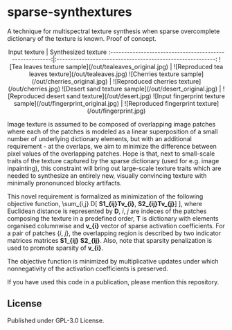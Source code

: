 # sparse-synthextures
A technique for multispectral texture synthesis when sparse overcomplete dictionary of the texture is known. Proof of concept.

<center>
Input texture | Synthesized texture
:-------------------------------------------------------:|:---------------------------------------------------------:
![Tea leaves texture sample](/out/tealeaves_original.jpg)  |  ![Reproduced tea leaves texture](/out/tealeaves.jpg)
![Cherries texture sample](/out/cherries_original.jpg)  |  ![Reproduced cherries texture](/out/cherries.jpg)
![Desert sand texture sample](/out/desert_original.jpg)  |  ![Reproduced desert sand texture](/out/desert.jpg)
![Input fingerprint texture sample](/out/fingerprint_original.jpg)  |  ![Reproduced fingerprint texture](/out/fingerprint.jpg)
</center>

Image texture is assumed to be composed of overlapping image patches where each of the patches is modeled as a linear superposition of a small number of underlying dictionary elements, but with an additional requirement - at the overlaps, we aim to minimize the difference between pixel values of the overlapping patches. Hope is that, next to small-scale traits of the texture captured by the sparse dictionary (used for e.g. image inpainting), this constraint will bring out large-scale texture traits which are needed to synthesize an entirely new, visually convincing texture with minimally prononunced blocky artifacts.

This novel requirement is formalized as minimization of the following objective function,
\sum_{i,j} D[ **S1_{ij}****T****v_{i}**, **S2_{ij}****T****v_{j}**] ], where Euclidean distance is represented by __D__, _i_, _j_ are indeces of the patches composing the texture in a predefined order, **T** is dictionary with elements organised columnwise and **v_{i}** vector of sparse activation coefficients. For a pair of patches {_i_, _j_}, the overlapping region is described by two indicator matrices matrices **S1_{ij}** **S2_{ij}**. Also, note that sparsity penalization is used to promote sparsity of **v_{i}**.

The objective function is minimized by multiplicative updates under which nonnegativity of the activation coefficients is preserved.

If you have used this code in a publication, please mention this repository.

## License

Published under GPL-3.0 License.
